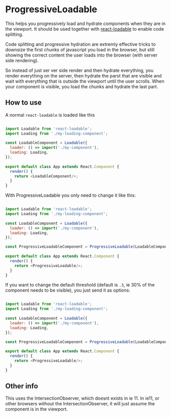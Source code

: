 # ProgressiveLoadable

This helps you progressively load and hydrate components when they are in the viewport. It should be used together with [react-loadable](https://www.npmjs.com/package/react-loadable)
to enable code splitting.

Code splitting and progressive hydration are extremly effective tricks to downsize the first chunks of javascript you load in the browser, but still 
showing the correct content the user loads into the browser (with server side rendering).

So instead of just ser ver side render and then hydrate everything, 
you render everything on the server, then hydrate the parst that are visible and wait with everything that is outside the viewport until the user scrolls. 
When your component is visible, you load the chunks and hydrate the last part.


## How to use

A normal ```react-loadable``` is loaded like this

```javascript

import Loadable from 'react-loadable';
import Loading from './my-loading-component';
 
const LoadableComponent = Loadable({
  loader: () => import('./my-component'),
  loading: Loading,
});
 
export default class App extends React.Component {
  render() {
    return <LoadableComponent/>;
  }
}
```

With ProgressiveLoadable you only need to change it like this:

```javascript

import Loadable from 'react-loadable';
import Loading from './my-loading-component';
 
const LoadableComponent = Loadable({
  loader: () => import('./my-component'),
  loading: Loading,
});

const ProgressiveLoadableComponent = ProgressiveLoadable(LoadableComponent);
 
export default class App extends React.Component {
  render() {
    return <ProgressiveLoadable/>;
  }
}

```

If you want to change the default threshold (default is ```.3```, ie 30% of the component needs to be visible), you just send it as options:

```javascript

import Loadable from 'react-loadable';
import Loading from './my-loading-component';
 
const LoadableComponent = Loadable({
  loader: () => import('./my-component'),
  loading: Loading,
});

const ProgressiveLoadableComponent = ProgressiveLoadable(LoadableComponent, { threshold: .5 });
 
export default class App extends React.Component {
  render() {
    return <ProgressiveLoadable/>;
  }
}

```

## Other info

This uses the IntersectionObserver, which doesnt exists in ie 11. In ie11, or other browsers without the IntersectionObserver, it will just assume the component
is in the viewport.
